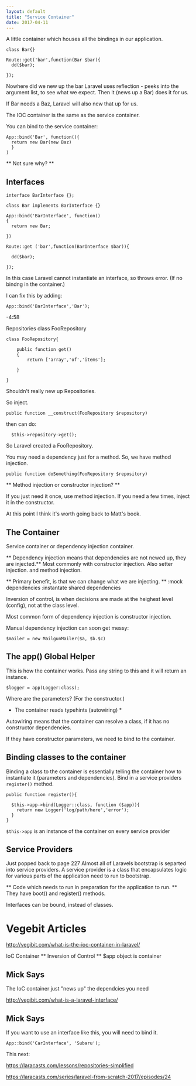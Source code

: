 ```yaml
---
layout: default
title: "Service Container"
date: 2017-04-11
---
```


A little container which houses all the bindings in our application.


```
class Bar{}

Route::get('bar',function(Bar $bar){
  dd($bar);

});

```

Nowhere did we new up the bar
Laravel uses reflection - peeks into the argument list, to see what we expect. Then it (news up a Bar) does it for us. 

If Bar needs a Baz, Laravel will also new that up for us. 

The IOC container is the same as the service container. 

You can bind to the service container:

```
App::bind('Bar', function(){
  return new Bar(new Baz)
  }
)

```

** Not sure why? **


## Interfaces

```
interface BarInterface {};

class Bar implements BarInterface {}

App::bind('BarInterface', function()
{
  return new Bar;

})

Route::get ('bar',function(BarInterface $bar)){

  dd($bar);
  
});

```
In this case Laravel cannot instantiate an interface, so throws error. (If no bindng in the container.)

I can fix this by adding:

```
App::bind('BarInterface','Bar');
```
-4:58

Repositories class
FooRepository

```
class FooRepository{

    public function get()
    {
        return ['array','of','items'];
  
    }
  
}
```

Shouldn't really new up Repositories.

So inject.

```
public function __construct(FooRepository $repository)
```

then can do:

```
  $this->repository->get();
```


So Laravel created a FooRepository.


You may need a dependency just for a method.
So, we have method injection.

```
public function doSomething(FooRepository $repository)
```

** Method injection or constructor injection? **

If you just need it once, use method injection.
If you need a few times, inject it in the constructor.



At this point I think it's worth going back to Matt's book.

## The Container ##

Service container or dependency injection container.

** Dependency injection means that dependencies are not newed up, they are injected.**
Most commonly with constructor injection.
Also setter injection.
and method injection.

** Primary benefit, is that we can change what we are injecting. **
:mock dependencies
:instantate shared dependencies

Inversion of control, is when decisions are made at the heighest level (config), not at the class level.

Most common form of dependency injection is constructor injection.

Manual dependency injection can soon get messy:
```
$mailer = new MailgunMailer($a, $b.$c)

```


## The app() Global Helper ##
This is how the container works.
Pass any string to this and it will return an instance.
```
$logger = app(Logger:class);
```
Where are the parameters? (For the constructor.)

* The container reads typehints (autowiring) *

Autowiring means that the container can resolve a class, if it has no constructor dependencies.

If they have constructor parameters, we need to bind to the container.

## Binding classes to the container ##

Binding a class to the container is essentially telling the container how to instantiate it (parameters and dependencies).
Bind in a service providers ```register()``` method.

```
public function register(){

  $this->app->bind(Logger::class, function ($app)){
    return new Logger('log/path/here','error');
  }
}

```


``` $this->app ``` is an instance of the container on every service provider

## Service Providers ##

Just popped back to page 227
Almost all of Laravels bootstrap is separted  into service providers.
A service provider is a class that encapsulates logic for various parts of the application need to run to bootstrap.

** Code which needs to run in preparation for the application to run. **
They have boot() and register() methods.




Interfaces can be bound, instead of classes.

# Vegebit Articles #
http://vegibit.com/what-is-the-ioc-container-in-laravel/

IoC Container
** Inversion of Control **
$app object is container

## Mick Says ##
The IoC container just "news up" the dependcies you need

http://vegibit.com/what-is-a-laravel-interface/


## Mick Says ##
If you want to use an interface like this, you will need to bind it.

```
App::bind('CarInterface', 'Subaru');
```


This next:

https://laracasts.com/lessons/repositories-simplified

https://laracasts.com/series/laravel-from-scratch-2017/episodes/24







